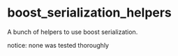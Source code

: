 # boost_serialization_helpers

A bunch of helpers to use boost serialization.

notice: none was tested thoroughly
